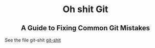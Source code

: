 <h1 align="center">
  Oh shit Git
</h1>
<h2 align="center">  
  A Guide to Fixing Common Git Mistakes
</h2>
<p> 
  See the file git-shit <a href="./gitshit.md">git-shit</a>
</p>
